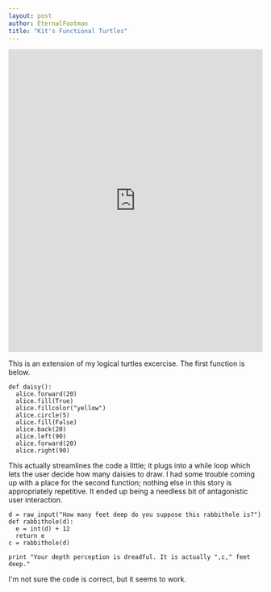 ```yaml
---
layout: post
author: EternalFootman
title: "Kit's Functional Turtles"
---
```


<iframe src="https://trinket.io/embed/python/ecb44ac508" width="100%" height="600" frameborder="0" marginwidth="0" marginheight="0" allowfullscreen></iframe>

This is an extension of my logical turtles excercise. The first function is below.
```
def daisy():
  alice.forward(20)
  alice.fill(True)
  alice.fillcolor("yellow")
  alice.circle(5)
  alice.fill(False)
  alice.back(20)
  alice.left(90)
  alice.forward(20)
  alice.right(90)
```
This actually streamlines the code a little; it plugs into a while loop which lets the user decide how many daisies to draw.
I had some trouble coming up with a place for the second function; nothing else in this story is appropriately repetitive. It ended up being a needless bit of antagonistic user interaction.
```
d = raw_input("How many feet deep do you suppose this rabbithole is?")
def rabbithole(d):
  e = int(d) + 12
  return e
c = rabbithole(d)

print "Your depth perception is dreadful. It is actually ",c," feet deep."
```
I'm not sure the code is correct, but it seems to work.
